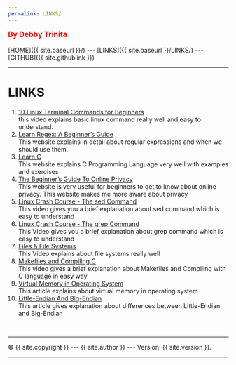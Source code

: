 ```yaml
---
permalink: LINKS/
---
```

<span style="color:red; font-weight:bold; font-size:larger;">By Debby Trinita</span>
<br><br>
[HOME]({{ site.baseurl }}/) ---
[LINKS]({{ site.baseurl }}/LINKS/) ---
[GITHUB]({{ site.githublink }})
<br>
<hr>

# LINKS

1. [10 Linux Terminal Commands for Beginners](https://youtu.be/CpTfQ-q6MPU)<br>
this video explains basic linux command really well and easy to understand.
2. [Learn Regex: A Beginner’s Guide](https://www.sitepoint.com/learn-regex/)<br>
This website explains in detail about regular expressions and when we should use them.
3. [Learn C](https://www.learn-c.org/en/Welcome)<br>
This website explains C Programming Language very well with examples and exercises
4. [The Beginner’s Guide To Online Privacy](https://www.freecodecamp.org/news/the-beginners-guide-to-online-privacy-7149b33c4a3e/)<br>
This website is very useful for beginners to get to know about online privacy. This website makes me more aware about privacy
5. [Linux Crash Course - The sed Command](https://www.youtube.com/watch?v=nXLnx8ncZyE)<br>
This video gives you a brief explanation about sed command which is easy to understand
6. [Linux Crash Course - The grep Command](https://www.youtube.com/watch?v=Tc_jntovCM0&t=219s)<br>
This Video gives you a brief explanation about grep command which is easy to understand
7. [Files & File Systems](https://www.youtube.com/watch?v=KN8YgJnShPM&t=376s)<br>
This Video explains about file systems really well 
8. [Makefiles and Compiling C](https://www.youtube.com/watch?v=zfuOcvYrhOs&t=244s)<br>
This video gives a brief explanation about Makefiles and Compiling with C language in easy way
9. [Virtual Memory in Operating System](https://www.geeksforgeeks.org/virtual-memory-in-operating-system/)<br>
This article explains about virtual memory in operating system 
10. [Little-Endian And Big-Endian](https://www.section.io/engineering-education/what-is-little-endian-and-big-endian/)<br>
This article gives explanation about differences between Little-Endian and Big-Endian

<br>
<hr>
&copy; {{ site.copyright }} --- {{ site.author }} --- Version: {{ site.version }}.
<hr>
<br>
